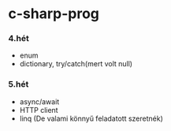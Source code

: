 # c-sharp-prog
### 4.hét
- enum
- dictionary, try/catch(mert volt null)
### 5.hét
- async/await
- HTTP client
- linq
(De valami könnyű feladatott szeretnék)

